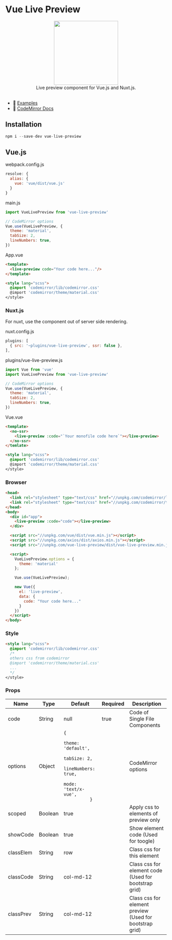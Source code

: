 # Vue Live Preview

<p align="center">
    <a href="https://bootstrap-vue.js.org">
        <img width="200px" src="https://vuejs.org/images/logo.png">
    </a>
    <br>
    Live preview component for Vue.js and Nuxt.js.
    <br>
    <br>
    <a href="https://vuejs.org">
        <img alt="" src="https://img.shields.io/badge/vue.js-2.x-green.svg">
    </a>
</p>

- 👀 [Examples](https://mons54.github.io/vue-live-preview/)
- 📘 [CodeMirror Docs](https://codemirror.net/doc/manual.html/)

## Installation

```js
npm i --save-dev vue-live-preview
```

## Vue.js

webpack.config.js
```js
resolve: {
  alias: {
    vue: 'vue/dist/vue.js'
  }
}
```

main.js
```js
import VueLivePreview from 'vue-live-preview'

// CodeMirror options
Vue.use(VueLivePreview, {
  theme: 'material',
  tabSize: 2,
  lineNumbers: true,
})
```

App.vue
```html
<template>
  <live-preview code="Your code here..."/>
</template>

<style lang="scss">
  @import 'codemirror/lib/codemirror.css'
  @import 'codemirror/theme/material.css'
</style>
```

### Nuxt.js

For nuxt, use the component out of server side rendering.

nuxt.config.js
```js
plugins: [
  { src: '~plugins/vue-live-preview', ssr: false },
],
```

plugins/vue-live-preview.js
```js
import Vue from 'vue'
import VueLivePreview from 'vue-live-preview'

// CodeMirror options
Vue.use(VueLivePreview, {
  theme: 'material',
  tabSize: 2,
  lineNumbers: true,
})
```

Vue.vue
```html
<template>
  <no-ssr>
    <live-preview :code="`Your monofile code here`"></live-preview>
  </no-ssr>
</temlate>

<style lang="scss">
  @import 'codemirror/lib/codemirror.css'
  @import 'codemirror/theme/material.css'
</style>
```

### Browser

```html
<head>
  <link rel="stylesheet" type="text/css" href="//unpkg.com/codemirror/lib/codemirror.css"></link>
  <link rel="stylesheet" type="text/css" href="//unpkg.com/codemirror/theme/material.css"></link>
</head>
<body>
  <div id="app">
    <live-preview :code="code"></live-preview>
  </div>

  <script src="//unpkg.com/vue/dist/vue.min.js"></script>
  <script src="//unpkg.com/axios/dist/axios.min.js"></script>
  <script src="//unpkg.com/vue-live-preview/dist/vue-live-preview.min.js"></script>

  <script>
    VueLivePreview.options = {
      theme: 'material'
    };

    Vue.use(VueLivePreview);

    new Vue({
      el: 'live-preview',
      data: {
        code: "Your code here..."
      }
    })
  </script>
</body>
```

### Style

```html
<style lang="scss">
  @import 'codemirror/lib/codemirror.css'
  /* 
  others css from codemirror
  @import 'codemirror/theme/material.css'
  ...
  */
</style>
```

### Props

<table>
  <thead>
    <tr>
      <th>Name</th>
      <th>Type</th>
      <th>Default</th>
      <th>Required</th>
      <th>Description</th>
    </tr>
  </thead>
  <tbody>
    <tr>
      <td>code</td>
      <td>String</td>
      <td>null</td>
      <td>true</td>
      <td>Code of Single File Components</td>
    </tr>
    <tr>
      <td>options</td>
      <td>Object</td>
      <td>
        <code>{
          theme: 'default',
          tabSize: 2,
          lineNumbers: true,
          mode: 'text/x-vue',
          }</code>
      </td>
      <td></td>
      <td>CodeMirror options</td>
    </tr>
    <tr>
      <td>scoped</td>
      <td>Boolean</td>
      <td>true</td>
      <td></td>
      <td>Apply css to elements of preview only</td>
    </tr>
    <tr>
      <td>showCode</td>
      <td>Boolean</td>
      <td>true</td>
      <td></td>
      <td>Show element code (Used for toogle)</td>
    </tr>
    <tr>
      <td>classElem</td>
      <td>String</td>
      <td>row</td>
      <td></td>
      <td>Class css for this element</td>
    </tr>
    <tr>
      <td>classCode</td>
      <td>String</td>
      <td>col-md-12</td>
      <td></td>
      <td>Class css for element code (Used for bootstrap grid)</td>
    </tr>
    <tr>
      <td>classPrev</td>
      <td>String</td>
      <td>col-md-12</td>
      <td></td>
      <td>Class css for element preview (Used for bootstrap grid)</td>
    </tr>
  </tbody>
</table>
